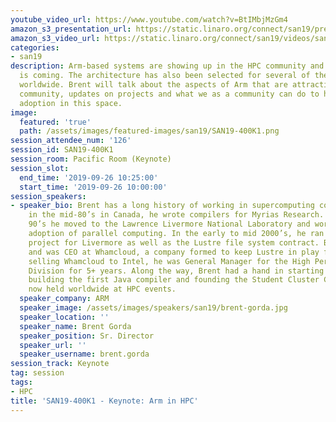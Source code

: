 ```yaml
---
youtube_video_url: https://www.youtube.com/watch?v=BtIMbjMzGm4
amazon_s3_presentation_url: https://static.linaro.org/connect/san19/presentations/san19-400k1.pdf
amazon_s3_video_url: https://static.linaro.org/connect/san19/videos/san19-400k1.mp4
categories:
- san19
description: Arm-based systems are showing up in the HPC community and new silicon
  is coming. The architecture has also been selected for several of the exascale projects
  worldwide. Brent will talk about the aspects of Arm that are attractive to the HPC
  community, updates on projects and what we as a community can do to help accelerate
  adoption in this space.
image:
  featured: 'true'
  path: /assets/images/featured-images/san19/SAN19-400K1.png
session_attendee_num: '126'
session_id: SAN19-400K1
session_room: Pacific Room (Keynote)
session_slot:
  end_time: '2019-09-26 10:25:00'
  start_time: '2019-09-26 10:00:00'
session_speakers:
- speaker_bio: Brent has a long history of working in supercomputing community. Starting
    in the mid-80’s in Canada, he wrote compilers for Myrias Research. In the early
    90’s he moved to the Lawrence Livermore National Laboratory and worked on the
    adoption of parallel computing. In the early to mid 2000’s, he ran the BlueGene
    project for Livermore as well as the Lustre file system contract. Brent founded
    and was CEO at Whamcloud, a company formed to keep Lustre in play for HPC. After
    selling Whamcloud to Intel, he was General Manager for the High Performance Data
    Division for 5+ years. Along the way, Brent had a hand in starting Software-Carpentry.com,
    building the first Java compiler and founding the Student Cluster Competition
    now held worldwide at HPC events.
  speaker_company: ARM
  speaker_image: /assets/images/speakers/san19/brent-gorda.jpg
  speaker_location: ''
  speaker_name: Brent Gorda
  speaker_position: Sr. Director
  speaker_url: ''
  speaker_username: brent.gorda
session_track: Keynote
tag: session
tags:
- HPC
title: 'SAN19-400K1 - Keynote: Arm in HPC'
---
```

